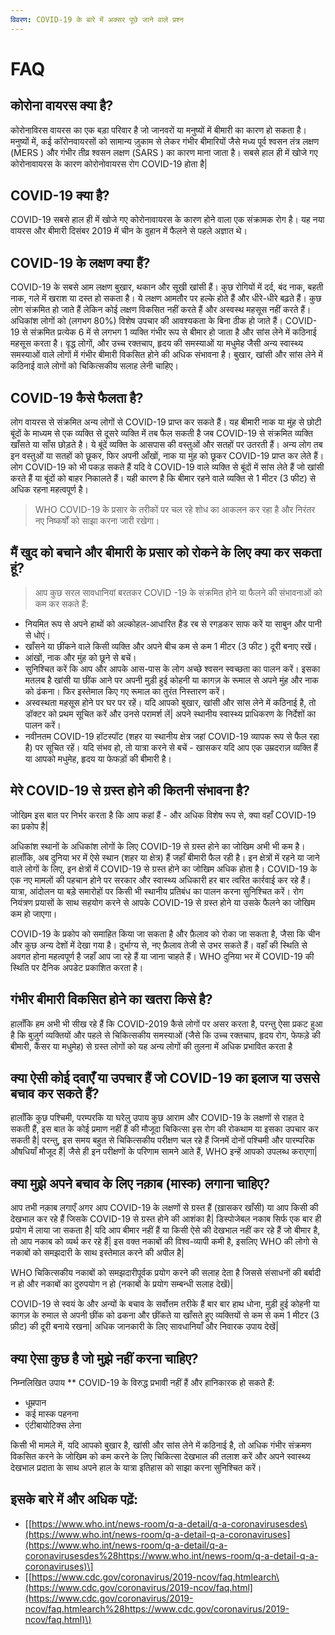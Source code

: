 ```yaml
---
विवरण: COVID-19 के बारे में अक्सर पूछे जाने वाले प्रश्न
---
```


# FAQ

## कोरोना वायरस क्या है?

कोरोनाविरस वायरस का एक बड़ा परिवार है जो जानवरों या मनुष्यों में बीमारी का कारण हो सकता है। मनुष्यों में, कई कॉरोनवायरसों को सामान्य ज़ुकाम से लेकर गंभीर बीमारियों जैसे मध्य पूर्व श्वसन तंत्र लक्षण \(MERS \) और गंभीर तीव्र श्वसन लक्षण  \(SARS \) का कारण माना जाता है। सबसे हाल ही में खोजे गए कोरोनावायरस के कारण कोरोनोवायरस रोग COVID-19 होता है|

## COVID-19 क्या है?

COVID-19 सबसे हाल ही में खोजे गए कोरोनावायरस के कारण होने वाला एक संक्रामक रोग है। यह नया वायरस और बीमारी दिसंबर 2019 में चीन के वुहान में फैलने से पहले अज्ञात थे।

## COVID-19 के लक्षण क्या हैं?

COVID-19 के सबसे आम लक्षण बुखार, थकान और सूखी खांसी हैं। कुछ रोगियों में दर्द, बंद नाक, बहती नाक, गले में खराश या दस्त हो सकता है। ये लक्षण आमतौर पर हल्के होते हैं और धीरे-धीरे बढ़ते हैं। कुछ लोग संक्रमित हो जाते हैं लेकिन कोई लक्षण विकसित नहीं करते हैं और अस्वस्थ महसूस नहीं करते हैं। अधिकांश लोगों को \(लगभग 80%\) विशेष उपचार की आवश्यकता के बिना ठीक हो जाते हैं। COVID-19 से संक्रमित प्रत्येक 6 में से लगभग 1 व्यक्ति गंभीर रूप से बीमार हो जाता है और सांस लेने में कठिनाई महसूस करता है। वृद्ध लोगों, और उच्च रक्तचाप, हृदय की समस्याओं या मधुमेह जैसी अन्य स्वास्थ्य समस्याओं वाले लोगों में गंभीर बीमारी विकसित होने की अधिक संभावना है। बुखार, खांसी और सांस लेने में कठिनाई वाले लोगों को चिकित्सकीय सलाह लेनी चाहिए।

## COVID-19 कैसे फैलता है?

लोग वायरस से संक्रमित अन्य लोगों से COVID-19 प्राप्त कर सकते हैं। यह बीमारी नाक या मुंह से छोटी बूंदों के माध्यम से एक व्यक्ति से दूसरे व्यक्ति में तब फैल सकती है जब COVID-19 से संक्रमित व्यक्ति खाँसते या साँस छोड़ते है। ये बूंदें व्यक्ति के आसपास की वस्तुओं और सतहों पर उतरती हैं। अन्य लोग तब इन वस्तुओं या सतहों को छूकर, फिर अपनी आँखों, नाक या मुंह को छूकर COVID-19 प्राप्त कर  लेते हैं। लोग COVID-19 को भी पकड़ सकते हैं यदि वे COVID-19 वाले व्यक्ति से बूंदों में सांस लेते हैं जो खांसी करते हैं या बूंदों को बाहर निकालते हैं। यही कारण है कि बीमार रहने वाले व्यक्ति से 1 मीटर \(3 फीट\) से अधिक रहना महत्वपूर्ण है।

> WHO COVID-19 के प्रसार के तरीकों पर चल रहे शोध का आकलन कर रहा है और निरंतर नए निष्कर्षों को साझा करना जारी रखेगा।

## मैं खुद को बचाने और बीमारी के प्रसार को रोकने के लिए क्या कर सकता हूं?

> आप कुछ सरल सावधानियां बरतकर COVID -19 के संक्रमित होने या फैलने की संभावनाओं को कम कर सकते हैं:

* नियमित रूप से अपने हाथों को अल्कोहल-आधारित हैंड रब से रगड़कर साफ करें या साबुन और पानी से धोएं।
* खाँसने या छींकने वाले किसी व्यक्ति और अपने बीच कम से कम 1 मीटर  \(3 फीट \) दूरी बनाए रखें।
* आंखों, नाक और मुंह को छूने से बचें।
* सुनिश्चित करें कि आप और आपके आस-पास के लोग अच्छे श्वसन स्वच्छता का पालन करें। इसका मतलब है खांसी या छींक आने पर अपनी मुड़ी हुई कोहनी या कागज़ के रूमाल से अपने मुंह और नाक को ढंकना। फिर इस्तेमाल किए गए रूमाल का तुरंत निस्तारण करें।
* अस्वस्थता महसूस होने पर घर पर रहें। यदि आपको बुखार, खांसी और सांस लेने में कठिनाई है, तो डॉक्टर को प्रथम सूचित करें और उनसे परामर्श लें| अपने स्थानीय स्वास्थ्य प्राधिकरण के निर्देशों का पालन करें।
* नवीनतम COVID-19 हॉटस्पॉट  \(शहर या स्थानीय क्षेत्र जहां COVID-19 व्यापक रूप से फैल रहा है\) पर सूचित रहें। यदि संभव हो, तो यात्रा करने से बचें - खासकर यदि आप एक उम्रदराज़ व्यक्ति हैं या आपको मधुमेह, हृदय या फेफड़ों की बीमारी है।

## मेरे COVID-19 से ग्रस्त होने की कितनी संभावना है?

जोखिम इस बात पर निर्भर करता है कि आप कहां हैं - और अधिक विशेष रूप से, क्या वहाँ COVID-19 का प्रकोप है|

अधिकांश स्थानों के अधिकांश लोगों के लिए COVID-19 से ग्रस्त होने का जोखिम अभी भी कम है। हालाँकि, अब दुनिया भर में ऐसे स्थान \(शहर या क्षेत्र\) हैं जहाँ बीमारी फैल रही है। इन क्षेत्रों में रहने या जाने वाले लोगों के लिए, इन क्षेत्रों में COVID-19 से ग्रस्त होने का जोखिम अधिक होता है। COVID-19 के एक नए मामलों की पहचान होने पर सरकार और स्वास्थ्य अधिकारी हर बार त्वरित कार्रवाई कर रहे हैं। यात्रा, आंदोलन या बड़े समारोहों पर किसी भी स्थानीय प्रतिबंध का पालन करना सुनिश्चित करें। रोग नियंत्रण प्रयासों के साथ सहयोग करने से आपके COVID-19 से ग्रस्त होने या उसके फैलने का जोखिम कम हो जाएगा।

COVID-19 के प्रकोप को समाहित किया जा सकता है और फ़ैलाव को रोका जा सकता है, जैसा कि चीन और कुछ अन्य देशों में देखा गया है। दुर्भाग्य से, नए फ़ैलाव तेजी से उभर सकते हैं। वहाँ की स्थिति से अवगत होना महत्वपूर्ण है जहाँ आप जा रहे हैं या जाना चाहते हैं। WHO दुनिया भर में COVID-19 की स्थिति पर दैनिक अपडेट प्रकाशित करता है।

## गंभीर बीमारी विकसित होने का खतरा किसे है?

हालाँकि हम अभी भी सीख रहे हैं कि COVID-2019 कैसे लोगों पर असर करता है, परन्तु ऐसा प्रकट हुआ है कि बुज़ुर्ग व्यक्तियों और पहले से चिकित्सकीय समस्याओं \(जैसे कि उच्च रक्तचाप, हृदय रोग, फेफड़े की बीमारी, कैंसर या मधुमेह\) से ग्रस्त लोगों को यह अन्य लोगों की तुलना में अधिक प्रभावित करता है

## क्या ऐसी कोई दवाएँ या उपचार हैं जो COVID-19 का इलाज या उससे बचाव कर सकते हैं?

हालाँकि कुछ पश्चिमी, परम्परकि या घरेलु उपाय कुछ आराम और COVID-19 के लक्षणों से राहत दे सकती हैं, इस बात के कोई प्रमाण नहीं हैं की मौजूदा चिकित्सा इस रोग की रोकथाम या इसका उपचार कर सकती है| परन्तु, इस समय बहुत से चिकित्सकीय परीक्षण चल रहे हैं जिनमें दोनों पश्चिमी और पारम्परिक औषधियाँ मौजूद हैं| जैसे ही इन परीक्षणों के परिणाम सामने आते हैं, WHO इन्हें आपको उपलब्ध कराएगा|

## क्या मुझे अपने बचाव के लिए नक़ाब (मास्क) लगाना चाहिए?

आप तभी नक़ाब लगाएँ अगर आप COVID-19 के लक्षणों से ग्रस्त हैं (ख़ासकर खाँसी) या आप किसी की देखभाल कर रहे हैं जिसके COVID-19 से ग्रस्त होने की आशंका है| डिस्पोजेबल नकाब सिर्फ एक बार ही प्रयोग में लाया जा सकता है| यदि आप बीमार नहीं हैं या किसी ऐसे की देखभाल नहीं कर रहे हैं जो बीमार है, तो आप नकाब को व्यर्थ कर रहे हैं| इस वक्त नकाबों की विश्व-व्यापी कमी है, इसलिए WHO की लोगो से नकाबों को समझदारी के साथ इस्तेमाल करने की अपील है| 

WHO चिकित्सकीय नकाबों को समझदारीपूर्वक प्रयोग करने की सलाह देता है जिससे संसाधनों की बर्बादी न हो और नकाबों का दुरुपयोग न हो (नकाबों के प्रयोग सम्बन्धी सलाह देखें)|

COVID-19 से स्वयं के और अन्यों के बचाव के सर्वोत्तम तरीके हैं बार बार हाथ धोना, मुड़ी हुई कोहनी या कागज़ के रुमाल से अपनी छींक को ढकना और छींकते या खाँसते हुए व्यक्तियों से कम से कम 1 मीटर (3 फ़ीट) की दूरी बनाये रखना| अधिक जानकारी के लिए सावधानियाँ और निवारक उपाय देखें| 

## क्या ऐसा कुछ है जो मुझे नहीं करना चाहिए?

निम्नलिखित उपाय \*\* COVID-19 के विरुद्ध प्रभावी नहीं हैं और हानिकारक हो सकते हैं:

* धूम्रपान
* कई मास्क पहनना
* एंटीबायोटिक्स लेना

किसी भी मामले में, यदि आपको बुखार है, खांसी और सांस लेने में कठिनाई है, तो अधिक गंभीर संक्रमण विकसित करने के जोखिम को कम करने के लिए चिकित्सा देखभाल की तलाश करें और अपने स्वास्थ्य देखभाल प्रदाता के साथ अपने हाल के यात्रा इतिहास को साझा करना सुनिश्चित करें।

## इसके बारे में और अधिक पढ़ें:

* \[[https://www.who.int/news-room/q-a-detail/q-a-coronavirusesdes\(https://www.who.int/news-room/q-a-detail-q-a-coronaviruses](https://www.who.int/news-room/q-a-detail/q-a-coronavirusesdes%28https://www.who.int/news-room/q-a-detail-q-a-coronaviruses)\]
* \[[https://www.cdc.gov/coronavirus/2019-ncov/faq.htmlearch\(https://www.cdc.gov/coronavirus/2019-ncov/faq.html](https://www.cdc.gov/coronavirus/2019-ncov/faq.htmlearch%28https://www.cdc.gov/coronavirus/2019-ncov/faq.html)\)
